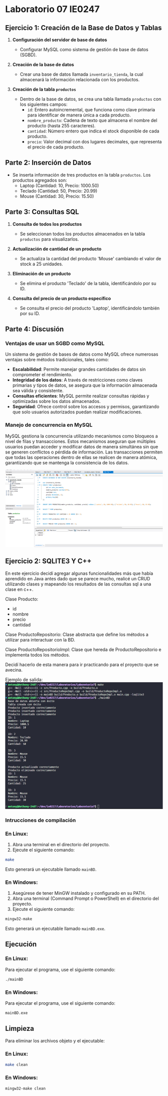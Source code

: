 # Laboratorio 07 IE0247

## Ejercicio 1: Creación de la Base de Datos y Tablas

1. **Configuración del servidor de base de datos**

   - Configurar MySQL como sistema de gestión de base de datos (SGBD).

2. **Creación de la base de datos**

   - Crear una base de datos llamada `inventario_tienda`, la cual almacenará la información relacionada con los productos.

3. **Creación de la tabla `productos`**
   - Dentro de la base de datos, se crea una tabla llamada `productos` con los siguientes campos:
     - `id`: Entero autoincremental, que funciona como clave primaria para identificar de manera única a cada producto.
     - `nombre_producto`: Cadena de texto que almacena el nombre del producto (hasta 255 caracteres).
     - `cantidad`: Número entero que indica el stock disponible de cada producto.
     - `precio`: Valor decimal con dos lugares decimales, que representa el precio de cada producto.

## Parte 2: Inserción de Datos

- Se inserta información de tres productos en la tabla `productos`. Los productos agregados son:
  - Laptop (Cantidad: 10, Precio: 1000.50)
  - Teclado (Cantidad: 50, Precio: 20.99)
  - Mouse (Cantidad: 30, Precio: 15.50)

## Parte 3: Consultas SQL

1. **Consulta de todos los productos**

   - Se seleccionan todos los productos almacenados en la tabla `productos` para visualizarlos.

2. **Actualización de cantidad de un producto**

   - Se actualiza la cantidad del producto 'Mouse' cambiando el valor de stock a 25 unidades.

3. **Eliminación de un producto**

   - Se elimina el producto 'Teclado' de la tabla, identificándolo por su ID.

4. **Consulta del precio de un producto específico**
   - Se consulta el precio del producto 'Laptop', identificándolo también por su ID.

## Parte 4: Discusión

### Ventajas de usar un SGBD como MySQL

Un sistema de gestión de bases de datos como MySQL ofrece numerosas ventajas sobre métodos tradicionales, tales como:

- **Escalabilidad**: Permite manejar grandes cantidades de datos sin comprometer el rendimiento.
- **Integridad de los datos**: A través de restricciones como claves primarias y tipos de datos, se asegura que la información almacenada sea válida y consistente.
- **Consultas eficientes**: MySQL permite realizar consultas rápidas y optimizadas sobre los datos almacenados.
- **Seguridad**: Ofrece control sobre los accesos y permisos, garantizando que solo usuarios autorizados puedan realizar modificaciones.

### Manejo de concurrencia en MySQL

MySQL gestiona la concurrencia utilizando mecanismos como bloqueos a nivel de filas y transacciones. Estos mecanismos aseguran que múltiples usuarios puedan acceder y modificar datos de manera simultánea sin que se generen conflictos o pérdida de información. Las transacciones permiten que todas las operaciones dentro de ellas se realicen de manera atómica, garantizando que se mantenga la consistencia de los datos.

![Comandos sql](./image.png)

## Ejercicio 2: SQLITE3 Y C++

En este ejercicio decidí agregar algunas funcionalidades más que había aprendido en Java antes dado que se parece mucho, realicé un CRUD utilizando clases y mapeando los resultados de las consultas sql a una clase en c++.

Clase Producto:

- id
- nombre
- precio
- cantidad

Clase ProductoRepositorio: Clase abstracta que define los métodos a utilizar para interactuar con la BD.

Clase ProductoRepositorioImpl: Clase que hereda de ProductoRepositorio e implementa todos los métodos.

Decidí hacerlo de esta manera para ir practicando para el proyecto que se avecina.

Ejemplo de salida:
![Salida_programa](./image2.png)

### Intrucciones de compilación

### En Linux:

1. Abra una terminal en el directorio del proyecto.
2. Ejecute el siguiente comando:

```bash
make
```

Esto generará un ejecutable llamado `mainBD`.

### En Windows:

1. Asegúrese de tener MinGW instalado y configurado en su PATH.
2. Abra una terminal (Command Prompt o PowerShell) en el directorio del proyecto.
3. Ejecute el siguiente comando:

```cmd
mingw32-make
```

Esto generará un ejecutable llamado `mainBD.exe`.

## Ejecución

### En Linux:

Para ejecutar el programa, use el siguiente comando:

```bash
./mainBD
```

### En Windows:

Para ejecutar el programa, use el siguiente comando:

```cmd
mainBD.exe
```

## Limpieza

Para eliminar los archivos objeto y el ejecutable:

### En Linux:

```bash
make clean
```

### En Windows:

```cmd
mingw32-make clean
```
